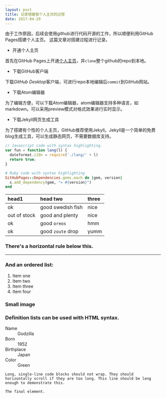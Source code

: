 ```yaml
---
layout: post
title: 记录搭建我个人主页的过程
date: 2017-04-29
---
```


由于工作原因，后续会使用github进行代码开源的工作，所以顺便利用GitHub Pages搭建个人主页。
这篇文章对搭建过程进行记录。

- 开通个人主页

首先在GitHub Pages上开通[个人主页](https://eason-liuyx.github.io)，并`clone`整个github的repo到本地。

- 下载GitHub客户端

下载*GitHub Desktop*客户端，可进行repo本地编辑后`commit`到GitHub网站。

- 下载Atom编辑器

为了编辑方便，可以下载*Atom*编辑器，atom编辑器支持多种语言，如markdown。可以采用preview模式对格式效果进行实时显示。

- 下载Jekyll网页生成工具

为了搭建有个性的个人主页，GitHub推荐使用Jekyll。Jekyll是一个简单的免费blog生成工具，可以生成静态网页，不需要数据库支持。



```js
// Javascript code with syntax highlighting.
var fun = function lang(l) {
  dateformat.i18n = require('./lang/' + l)
  return true;
}
```

```ruby
# Ruby code with syntax highlighting
GitHubPages::Dependencies.gems.each do |gem, version|
  s.add_dependency(gem, "= #{version}")
end
```



| head1        | head two          | three |
|:-------------|:------------------|:------|
| ok           | good swedish fish | nice  |
| out of stock | good and plenty   | nice  |
| ok           | good `oreos`      | hmm   |
| ok           | good `zoute` drop | yumm  |

### There's a horizontal rule below this.

* * *



### And an ordered list:

1.  Item one
1.  Item two
1.  Item three
1.  Item four



### Small image



### Definition lists can be used with HTML syntax.

<dl>
<dt>Name</dt>
<dd>Godzilla</dd>
<dt>Born</dt>
<dd>1952</dd>
<dt>Birthplace</dt>
<dd>Japan</dd>
<dt>Color</dt>
<dd>Green</dd>
</dl>

```
Long, single-line code blocks should not wrap. They should horizontally scroll if they are too long. This line should be long enough to demonstrate this.
```

```
The final element.
```
